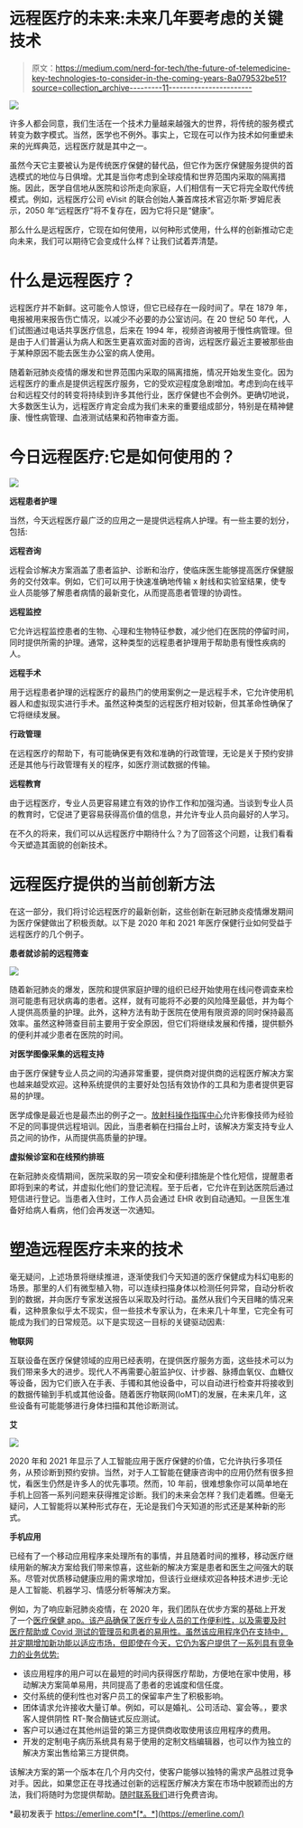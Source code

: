 # 远程医疗的未来:未来几年要考虑的关键技术

> 原文：<https://medium.com/nerd-for-tech/the-future-of-telemedicine-key-technologies-to-consider-in-the-coming-years-8a079532be51?source=collection_archive---------11----------------------->

![](img/5bcdddc3c9b38ba49cb3a617f7233029.png)

许多人都会同意，我们生活在一个技术力量越来越强大的世界，将传统的服务模式转变为数字模式。当然，医学也不例外。事实上，它现在可以作为技术如何重塑未来的光辉典范，远程医疗就是其中之一。

虽然今天它主要被认为是传统医疗保健的替代品，但它作为医疗保健服务提供的首选模式的地位与日俱增。尤其是当你考虑到全球疫情和世界范围内采取的隔离措施。因此，医学自信地从医院和诊所走向家庭，人们相信有一天它将完全取代传统模式。例如，远程医疗公司 eVisit 的联合创始人兼首席技术官迈尔斯·罗姆尼表示，2050 年“远程医疗”将不复存在，因为它将只是“健康”。

那么什么是远程医疗，它现在如何使用，以何种形式使用，什么样的创新推动它走向未来，我们可以期待它会变成什么样？让我们试着弄清楚。

# 什么是远程医疗？

远程医疗并不新鲜。这可能令人惊讶，但它已经存在一段时间了。早在 1879 年，电报被用来报告伤亡情况，以减少不必要的办公室访问。在 20 世纪 50 年代，人们试图通过电话共享医疗信息，后来在 1994 年，视频咨询被用于慢性病管理。但是由于人们普遍认为病人和医生更喜欢面对面的咨询，远程医疗最近主要被那些由于某种原因不能去医生办公室的病人使用。

随着新冠肺炎疫情的爆发和世界范围内采取的隔离措施，情况开始发生变化。因为远程医疗的重点是提供远程医疗服务，它的受欢迎程度急剧增加。考虑到向在线平台和远程交付的转变将持续到许多其他行业，医疗保健也不会例外。更确切地说，大多数医生认为，远程医疗肯定会成为我们未来的重要组成部分，特别是在精神健康、慢性病管理、血液测试结果和药物审查方面。

# 今日远程医疗:它是如何使用的？

![](img/5a07322d9eb5b7706b8bc9fa903f57d8.png)

**远程患者护理**

当然，今天远程医疗最广泛的应用之一是提供远程病人护理。有一些主要的划分，包括:

**远程咨询**

远程会诊解决方案涵盖了患者监护、诊断和治疗，使临床医生能够提高医疗保健服务的交付效率。例如，它们可以用于快速准确地传输 x 射线和实验室结果，使专业人员能够了解患者病情的最新变化，从而提高患者管理的协调性。

**远程监控**

它允许远程监控患者的生物、心理和生物特征参数，减少他们在医院的停留时间，同时提供所需的护理。通常，这种类型的远程患者护理用于帮助患有慢性疾病的人。

**远程手术**

用于远程患者护理的远程医疗的最热门的使用案例之一是远程手术，它允许使用机器人和虚拟现实进行手术。虽然这种类型的远程医疗相对较新，但其革命性确保了它将继续发展。

**行政管理**

在远程医疗的帮助下，有可能确保更有效和准确的行政管理，无论是关于预约安排还是其他与行政管理有关的程序，如医疗测试数据的传输。

**远程教育**

由于远程医疗，专业人员更容易建立有效的协作工作和加强沟通。当谈到专业人员的教育时，它促进了更容易获得高价值的信息，并允许专业人员向最好的人学习。

在不久的将来，我们可以从远程医疗中期待什么？为了回答这个问题，让我们看看今天塑造其面貌的创新技术。

# 远程医疗提供的当前创新方法

在这一部分，我们将讨论远程医疗的最新创新，这些创新在新冠肺炎疫情爆发期间为医疗保健做出了积极贡献。以下是 2020 年和 2021 年医疗保健行业如何受益于远程医疗的几个例子。

**患者就诊前的远程筛查**

![](img/8c8c3e30de8fee239703dd592a57448c.png)

随着新冠肺炎的爆发，医院和提供家庭护理的组织已经开始使用在线问卷调查来检测可能患有冠状病毒的患者。这样，就有可能将不必要的风险降至最低，并为每个人提供高质量的护理。此外，这种方法有助于医院在使用有限资源的同时保持最高效率。虽然这种筛查目前主要用于安全原因，但它们将继续发展和传播，提供额外的便利并减少患者在医院的时间。

**对医学图像采集的远程支持**

由于医疗保健专业人员之间的沟通非常重要，提供商对提供商的远程医疗解决方案也越来越受欢迎。这种系统提供的主要好处包括有效协作的工具和为患者提供更容易的护理。

医学成像是最近也是最杰出的例子之一。[放射科操作指挥中心](https://www.philips.com/a-w/about/news/archive/standard/news/press/2020/20201124-philips-introduces-industry-first-vendor-neutral-radiology-operations-command-center-at-rsna-2020.html)允许影像技师为经验不足的同事提供远程培训。因此，当患者躺在扫描台上时，该解决方案支持专业人员之间的协作，从而提供高质量的护理。

**虚拟候诊室和在线预约排班**

在新冠肺炎疫情期间，医院采取的另一项安全和便利措施是个性化短信，提醒患者即将到来的考试，并虚拟化他们的登记流程。至于后者，它允许在到达医院后通过短信进行登记。当患者入住时，工作人员会通过 EHR 收到自动通知。一旦医生准备好给病人看病，他们会再发送一次通知。

# 塑造远程医疗未来的技术

毫无疑问，上述场景将继续推进，逐渐使我们今天知道的医疗保健成为科幻电影的场景。那里的人们有微型植入物，可以连续扫描身体以检测任何异常，自动分析收到的数据，并向医疗专家发送报告以采取及时行动。虽然从我们今天目睹的情况来看，这种景象似乎太不现实，但一些技术专家认为，在未来几十年里，它完全有可能成为我们的日常规范。以下是实现这一目标的关键驱动因素:

**物联网**

互联设备在医疗保健领域的应用已经表明，在提供医疗服务方面，这些技术可以为我们带来多大的进步。现代人不再需要心脏监护仪、计步器、脉搏血氧仪、血糖仪等设备，因为它们嵌入在手表、手镯和其他设备中，可以自动进行检查并将接收到的数据传输到手机或其他设备。随着医疗物联网(IoMT)的发展，在未来几年，这些设备有可能能够进行身体扫描和其他诊断测试。

**艾**

![](img/c52581e1db2be703e3898dafac7e3451.png)

2020 年和 2021 年显示了人工智能应用于医疗保健的价值，它允许执行多项任务，从预诊断到预约安排。当然，对于人工智能在健康咨询中的应用仍然有很多担忧，看医生仍然是许多人的优先事项。然而，10 年前，很难想象你可以简单地在手机上回答一系列问题来获得推定诊断。我们的未来会怎样？我们走着瞧。但毫无疑问，人工智能将以某种形式存在，无论是我们今天知道的形式还是某种新的形式。

**手机应用**

已经有了一个移动应用程序来处理所有的事情，并且随着时间的推移，移动医疗继续用新的解决方案给我们带来惊喜，这些新的解决方案是患者和医生之间强大的联系。尽管对优质移动健康应用的需求增加，但该行业继续欢迎各种技术进步:无论是人工智能、机器学习、情感分析等解决方案。

例如，为了响应新冠肺炎疫情，在 2020 年，我们团队在优步方案的基础上开发了一个[医疗保健 app。该产品确保了医疗专业人员的工作便利性，以及需要及时医疗帮助或 Covid 测试的管理员和患者的易用性。虽然该应用程序仍在支持中，并定期增加新功能以适应市场，但即使在今天，它仍为客户提供了一系列具有竞争力的业务优势:](https://emerline.com/portfolio/uber-like-app-for-doctors)

*   该应用程序的用户可以在最短的时间内获得医疗帮助，方便地在家中使用，移动解决方案简单易用，共同提高了患者的忠诚度和信任度。
*   交付系统的便利性也对客户员工的保留率产生了积极影响。
*   团体请求允许接收大量订单。例如，可以是婚礼、公司活动、宴会等。，要求客人提供阴性 RT-聚合酶链式反应测试。
*   客户可以通过在其他州运营的第三方提供商收取使用该应用程序的费用。
*   开发的定制电子病历系统具有易于使用的定制文档编辑器，也可以作为独立的解决方案出售给第三方提供商。

该解决方案的第一个版本在几个月内交付，使客户能够以独特的需求产品胜过竞争对手。因此，如果您正在寻找通过创新的远程医疗解决方案在市场中脱颖而出的方法，我们将随时为您提供帮助。[随时联系我们](https://emerline.com/contact-us)进行免费咨询。

*最初发表于 https://emerline.com*[*。*](https://emerline.com/)